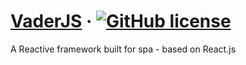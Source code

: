 #  [VaderJS]() &middot; [![GitHub license](https://img.shields.io/badge/license-MIT-blue.svg)](https://github.com/Postr-Inc/Vader.js/blob/main/LICENSE) 
A Reactive framework built for spa - based on React.js
